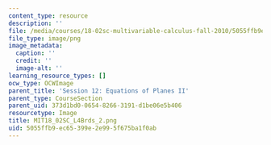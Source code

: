 ```yaml
---
content_type: resource
description: ''
file: /media/courses/18-02sc-multivariable-calculus-fall-2010/5055ffb9ec65399e2e995f675ba1f0ab_MIT18_02SC_L4Brds_2.png
file_type: image/png
image_metadata:
  caption: ''
  credit: ''
  image-alt: ''
learning_resource_types: []
ocw_type: OCWImage
parent_title: 'Session 12: Equations of Planes II'
parent_type: CourseSection
parent_uid: 373d1bd0-0654-8266-3191-d1be06e5b406
resourcetype: Image
title: MIT18_02SC_L4Brds_2.png
uid: 5055ffb9-ec65-399e-2e99-5f675ba1f0ab
---
```

